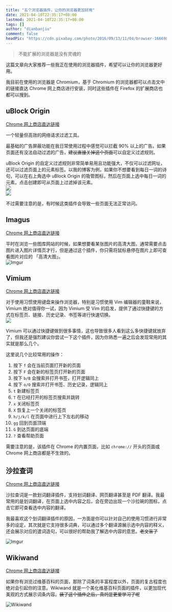 ```yaml
---
title: "五个浏览器插件，让你的浏览器更加好用"
date: 2021-04-10T22:35:17+08:00
lastmod: 2021-04-10T22:35:17+08:00
tags: []
author: "dianbanjiu"
comment: false
headPic: "https://cdn.pixabay.com/photo/2016/09/13/11/04/browser-1666982_1280.png"
---
```


> 不能扩展的浏览器是没有灵魂的  

这篇文章向大家推荐一些我正在使用的浏览器插件，希望可以让你的浏览器更好用。  

我目前在使用的浏览器是 Chromium，基于 Chromium 的浏览器都可以点击文中的链接直达 Chrome 网上商店进行安装，同时这些插件在 Firefox 的扩展商店也都可以搜到。

## uBlock Origin
[Chrome 网上商店直达链接](https://chrome.google.com/webstore/detail/ublock-origin/cjpalhdlnbpafiamejdnhcphjbkeiagm)  

一个轻量但高效的网络请求过滤工具。

最基础的广告屏蔽功能在我日常使用过程中感觉可以拦截 90% 以上的广告。如果页面还有没法自动过滤的广告，~~建议直接关掉这个页面~~可以自定义过滤规则。

uBlock Origin 的自定义过滤规则非常简单易用且功能强大，不仅可以过滤网址，还可以过滤页面上的元素标签。以我的博客为例，如果你不想要看到每日一词的诗句，可以在右上角选中 uBlock Origin 的吸管图标，然后在页面上选中每日一词的元素，点击创建即可从页面上过滤掉该元素。  
![](https://imgur.com/fzVE5Yp.png)    
![](https://imgur.com/yP4bdDa.png)  

不过需要注意的是，有时候这类插件会导致一些页面无法正常访问。
## Imagus
[Chrome 网上商店直达链接](https://chrome.google.com/webstore/detail/imagus/immpkjjlgappgfkkfieppnmlhakdmaab)  

平时在浏览一些图库网站的时候，如果想要看某张图片的高清大图，通常需要点击图片进入图片详情页才行，但是通过这个插件，你只需将鼠标悬停在图片上即可查看图片对应的 「高清大图」。  
![Imgur](https://imgur.com/3nPP0fy.png)  

## Vimium
[Chrome 网上商店直达链接](https://chrome.google.com/webstore/detail/vimium/dbepggeogbaibhgnhhndojpepiihcmeb)  

对于使用习惯使用键盘来操作浏览器，特别是习惯使用 Vim 编辑器的童鞋来说，Vimium 绝对值得你一试，因为 Vimium 受 Vim 的启发，提供了通过快捷键的方式在标签页、链接、历史记录、书签等进行快速切换。     
![](https://imgur.com/WvYiDb0.png)  

Vimium 可以通过快捷键做到很多事情，这也导致很多人看到这么多快捷键就放弃了，但我还是强烈建议你尝试一下这个插件，因为你熟悉一遍之后会发现常用的其实就是那么几个。

这里说几个比较常用的操作：
1. 按下 `f` 会在当前页面打开新的页面  
2. 按下 `F` 会在新的标签页打开新的页面  
3. 按下 `b/B` 会搜索并打开书签，打开逻辑同上  
4. 按下 `o/O` 搜索并打开书签、历史记录，逻辑同上  
5. `t` 新建标签页  
6. `T` 在已经打开的标签页搜索并跳转  
7. `x` 关闭标签页  
8. `X` 恢复上一个关闭的标签页  
9. `h/j/k/l` 在页面中进行上下左右的移动  
10. `gg` 回到页面顶端  
11. `G` 到达页面的底端  
12. `?` 查看帮助页面  

需要注意的是，该插件在 Chrome 的内置页面，比如 `chrome://` 开头的页面或 Chrome 网上商店都是不生效的。

## 沙拉查词
[Chrome 网上商店直达链接](https://chrome.google.com/webstore/detail/%E6%B2%99%E6%8B%89%E6%9F%A5%E8%AF%8D-%E8%81%9A%E5%90%88%E8%AF%8D%E5%85%B8%E5%88%92%E8%AF%8D%E7%BF%BB%E8%AF%91/cdonnmffkdaoajfknoeeecmchibpmkmg)  

沙拉查词是一款划词翻译插件，支持划词翻译、网页翻译甚至是 PDF 翻译。我最常用的是划词翻译，在页面上选中内容之后，会在旁边出现一个沙拉碗的图标，点击它即可查看选中内容的翻译。  

我最喜欢这个划词翻译插件的原因，一方面是你可以针对自己的使用习惯进行非常多的设定，其次就是它支持很多词典，可以通过多个翻译源展示选中内容的释义，还会展示对应的遣词造句，可以很好的帮助我了解选中内容的意思。~~老文盲了~~  

![Imgur](https://imgur.com/9DHhC3v.png)  

## Wikiwand
[Chrome 网上商店直达链接](https://chrome.google.com/webstore/detail/wikiwand-wikipedia-modern/emffkefkbkpkgpdeeooapgaicgmcbolj)  

如果你有浏览过维基百科的页面，那除了词条的丰富程度以外，页面的复古程度也绝对会引起你的注意。Wikiwand 就是一个美化维基百科页面的插件，以更加现代美观的方式展示词条内容。~~装了这个插件之后，真的是更爱学习了呢~~ 

![Wikiwand](https://imgur.com/bSk8V32.png)